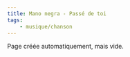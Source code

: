 ```yaml
---
title: Mano negra - Passé de toi
tags:
    - musique/chanson
---
```


Page créée automatiquement, mais vide.
